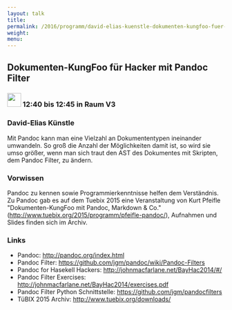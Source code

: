 ```yaml
---
layout: talk
title:
permalink: /2016/programm/david-elias-kuenstle-dokumenten-kungfoo-fuer-hacker-mit-pandoc-filter/
weight:
menu:
---
```

## Dokumenten-KungFoo für Hacker mit Pandoc Filter

### <img height = "32" src="../../../images/lightning.svg"> 12:40 bis 12:45 in Raum V3

### David-Elias Künstle

Mit Pandoc kann man eine Vielzahl an Dokumententypen ineinander umwandeln. So groß die Anzahl der Möglichkeiten damit ist, so wird sie umso größer, wenn man sich traut den AST des Dokumentes mit Skripten, dem Pandoc Filter, zu ändern. 

### Vorwissen

Pandoc zu kennen sowie Programmierkenntnisse helfen dem Verständnis. Zu Pandoc gab es auf dem Tuebix 2015 eine Veranstaltung von Kurt Pfeifle "Dokumenten-KungFoo mit Pandoc, Markdown & Co." (<a href="http://www.tuebix.org/2015/programm/pfeifle-pandoc/">http://www.tuebix.org/2015/programm/pfeifle-pandoc/</a>), Aufnahmen und Slides finden sich im Archiv.

### Links

- Pandoc: <a href="http://pandoc.org/index.html" target="_blank">http://pandoc.org/index.html</a>
- Pandoc Filter: <a href="https://github.com/jgm/pandoc/wiki/Pandoc-Filters" target="_blank">https://github.com/jgm/pandoc/wiki/Pandoc-Filters</a>
- Pandoc for Hasekell Hackers: <a href="http://johnmacfarlane.net/BayHac2014/#/" target="_blank">http://johnmacfarlane.net/BayHac2014/#/</a>
- Pandoc Filter Exercises: <a href="http://johnmacfarlane.net/BayHac2014/exercises.pdf" target="_blank">http://johnmacfarlane.net/BayHac2014/exercises.pdf</a>
- Pandoc Filter Python Schnittstelle: <a href="https://github.com/jgm/pandocfilters" target="_blank">https://github.com/jgm/pandocfilters</a>
- TüBIX 2015 Archiv: <a href="http://www.tuebix.org/downloads/" target="_blank">http://www.tuebix.org/downloads/</a>
